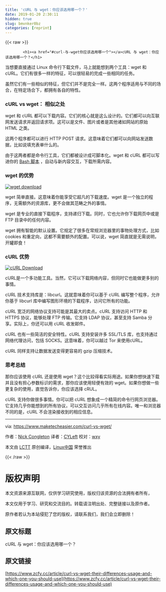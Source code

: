 ```yaml
---
title: 'cURL 与 wget：你应该选用哪一个？' 
date: 2019-01-20 2:30:11
hidden: true
slug: bmvnker0bz
categories: [reprint]
---
```


{{< raw >}}

            <h1><a href="#curl-与-wget你应该选用哪一个"></a>cURL 与 wget：你应该选用哪一个？</h1>
<p>当想要直接通过 Linux 命令行下载文件，马上就能想到两个工具：wget 和 cURL。它们有很多一样的特征，可以很轻易的完成一些相同的任务。</p>
<p>虽然它们有一些相似的特征，但它们并不是完全一样。这两个程序适用与不同的场合，在特定场合下，都拥有各自的特性。</p>
<h3><a href="#curl-vs-wget-相似之处"></a>cURL vs wget： 相似之处</h3>
<p>wget 和 cURL 都可以下载内容。它们的核心就是这么设计的。它们都可以向互联网发送请求并返回请求项。这可以是文件、图片或者是其他诸如网站的原始 HTML 之类。</p>
<p>这两个程序都可以进行 HTTP POST 请求。这意味着它们都可以向网站发送数据，比如说填充表单什么的。</p>
<p>由于这两者都是命令行工具，它们都被设计成可脚本化。wget 和 cURL 都可以写进你的 <a href="https://www.maketecheasier.com/beginners-guide-scripting-linux/">Bash 脚本</a> ，自动与新内容交互，下载所需内容。</p>
<h3><a href="#wget-的优势"></a>wget 的优势</h3>
<p><a href="https://camo.githubusercontent.com/a26d5226dc53343ab28773d2a7df8672d74b4fe9/68747470733a2f2f7777772e6d616b65746563686561736965722e636f6d2f6173736574732f75706c6f6164732f323031372f31322f7767632d776765742e6a7067"><img src="http://p0.qhimg.com/t0129ac80cbd89d08ef.jpg" alt="wget download" title="wget download"></a></p>
<p>wget 简单直接。这意味着你能享受它超凡的下载速度。wget 是一个独立的程序，无需额外的资源库，更不会做其范畴之外的事情。</p>
<p>wget 是专业的直接下载程序，支持递归下载。同时，它也允许你下载网页中或是 FTP 目录中的任何内容。</p>
<p>wget 拥有智能的默认设置。它规定了很多在常规浏览器里的事物处理方式，比如 cookies 和重定向，这都不需要额外的配置。可以说，wget 简直就是无需说明，开罐即食！</p>
<h3><a href="#curl-优势"></a>cURL 优势</h3>
<p><a href="https://camo.githubusercontent.com/117a8e00ef7e0db92c16c8a6318b83be4a8fad1d/68747470733a2f2f7777772e6d616b65746563686561736965722e636f6d2f6173736574732f75706c6f6164732f323031372f31322f7767632d6375726c2e6a7067"><img src="http://p0.qhimg.com/t0179338a32467fde0d.jpg" alt="cURL Download" title="cURL Download"></a></p>
<p>cURL是一个多功能工具。当然，它可以下载网络内容，但同时它也能做更多别的事情。</p>
<p>cURL 技术支持库是：libcurl。这就意味着你可以基于 cURL 编写整个程序，允许你基于 libcurl 库中编写图形环境的下载程序，访问它所有的功能。</p>
<p>cURL 宽泛的网络协议支持可能是其最大的卖点。cURL 支持访问 HTTP 和 HTTPS 协议，能够处理 FTP 传输。它支持 LDAP 协议，甚至支持 Samba 分享。实际上，你还可以用 cURL 收发邮件。</p>
<p>cURL 也有一些简洁的安全特性。cURL 支持安装许多 SSL/TLS 库，也支持通过网络代理访问，包括 SOCKS。这意味着，你可以越过 Tor 来使用cURL。</p>
<p>cURL 同样支持让数据发送变得更容易的 gzip 压缩技术。</p>
<h3><a href="#思考总结"></a>思考总结</h3>
<p>那你应该使用 cURL 还是使用 wget？这个比较得看实际用途。如果你想快速下载并且没有担心参数标识的需求，那你应该使用轻便有效的 wget。如果你想做一些更复杂的使用，直觉告诉你，你应该选择 cRUL。</p>
<p>cURL 支持你做很多事情。你可以把 cURL 想象成一个精简的命令行网页浏览器。它支持几乎你能想到的所有协议，可以交互访问几乎所有在线内容。唯一和浏览器不同的是，cURL 不会渲染接收到的相应信息。</p>
<hr>
<p>via: <a href="https://www.maketecheasier.com/curl-vs-wget/">https://www.maketecheasier.com/curl-vs-wget/</a></p>
<p>作者：<a href="https://www.maketecheasier.com/author/nickcongleton/">Nick Congleton</a> 译者：<a href="https://github.com/CYLeft">CYLeft</a> 校对：<a href="https://github.com/wxy">wxy</a></p>
<p>本文由 <a href="https://github.com/LCTT/TranslateProject">LCTT</a> 原创编译，<a href="https://linux.cn/">Linux中国</a> 荣誉推出</p>

          
{{< /raw >}}

# 版权声明
本文资源来源互联网，仅供学习研究使用，版权归该资源的合法拥有者所有，

本文仅用于学习、研究和交流目的。转载请注明出处、完整链接以及原作者。

原作者若认为本站侵犯了您的版权，请联系我们，我们会立即删除！

## 原文标题
cURL 与 wget：你应该选用哪一个？

## 原文链接
[https://www.zcfy.cc/article/curl-vs-wget-their-differences-usage-and-which-one-you-should-use](https://www.zcfy.cc/article/curl-vs-wget-their-differences-usage-and-which-one-you-should-use)

